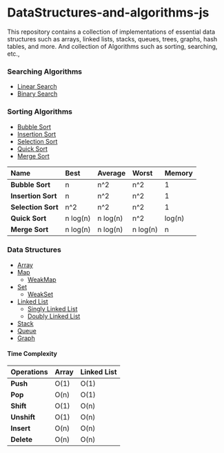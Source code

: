 # DataStructures-and-algorithms-js

This repository contains a collection of implementations of essential data structures such as arrays, linked lists, stacks, queues, trees, graphs, hash tables, and more. And collection of Algorithms such as sorting, searching, etc.,

### Searching Algorithms

- [Linear Search](https://github.com/suriyaprakash666/DataStructures-and-algorithms-js/blob/main/Algorithms/linearSearch.js)
- [Binary Search](https://github.com/suriyaprakash666/DataStructures-and-algorithms-js/blob/main/Algorithms/binarySearch.js)

### Sorting Algorithms

- [Bubble Sort](https://github.com/suriyaprakash666/DataStructures-and-algorithms-js/blob/main/Algorithms/bubbleSort.js)
- [Insertion Sort](https://github.com/suriyaprakash666/DataStructures-and-algorithms-js/blob/main/Algorithms/insertionSort.js)
- [Selection Sort](https://github.com/suriyaprakash666/DataStructures-and-algorithms-js/blob/main/Algorithms/selectionSort.js)
- [Quick Sort](https://github.com/suriyaprakash666/DataStructures-and-algorithms-js/blob/main/Algorithms/quickSort.js)
- [Merge Sort](https://github.com/suriyaprakash666/DataStructures-and-algorithms-js/blob/main/Algorithms/mergeSort.js)

| Name               | Best     | Average  | Worst    | Memory |
| :----------------- | :------- | :------- | :------- | :----- |
| **Bubble Sort**    | n        | n^2      | n^2      | 1      |
| **Insertion Sort** | n        | n^2      | n^2      | 1      |
| **Selection Sort** | n^2      | n^2      | n^2      | 1      |
| **Quick Sort**     | n log(n) | n log(n) | n^2      | log(n) |
| **Merge Sort**     | n log(n) | n log(n) | n log(n) | n      |

### Data Structures

- [Array](https://github.com/suriyaprakash666/DataStructures-and-algorithms-js/blob/main/Data-Structures/array.js)
- [Map](https://github.com/suriyaprakash666/DataStructures-and-algorithms-js/blob/main/Data-Structures/map.js)
  - [WeakMap](https://github.com/suriyaprakash666/DataStructures-and-algorithms-js/blob/main/Data-Structures/weakMap.js)
- [Set](https://github.com/suriyaprakash666/DataStructures-and-algorithms-js/blob/main/Data-Structures/set.js)
  - [WeakSet](https://github.com/suriyaprakash666/DataStructures-and-algorithms-js/blob/main/Data-Structures/weakSet.js)
- [Linked List](https://github.com/suriyaprakash666/DataStructures-and-algorithms-js/blob/main/Data-Structures/linkedList.js)
  - [Singly Linked List](https://github.com/suriyaprakash666/DataStructures-and-algorithms-js/blob/main/Data-Structures/linkedList.js)
  - [Doubly Linked List](https://github.com/suriyaprakash666/DataStructures-and-algorithms-js/blob/main/Data-Structures/doubly_Linked_List.js)
- [Stack](https://github.com/suriyaprakash666/DataStructures-and-algorithms-js/blob/main/Data-Structures/stack.js)
- [Queue](https://github.com/suriyaprakash666/DataStructures-and-algorithms-js/blob/main/Data-Structures/queue.js)
- [Graph](https://github.com/suriyaprakash666/DataStructures-and-algorithms-js/blob/main/Data-Structures/hashTable.js)

#### Time Complexity

| Operations  | Array | Linked List |
| :---------- | :---- | :---------- |
| **Push**    | O(1)  | O(1)        |
| **Pop**     | O(n)  | O(1)        |
| **Shift**   | O(1)  | O(n)        |
| **Unshift** | O(1)  | O(n)        |
| **Insert**  | O(n)  | O(n)        |
| **Delete**  | O(n)  | O(n)        |
